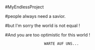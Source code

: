 #MyEndlessProject


#people always need a savior.


#but I'm sorry the world is not equal ! 


#And you are too optimistic for this world !


                      WARTE AUF UNS...    

               
